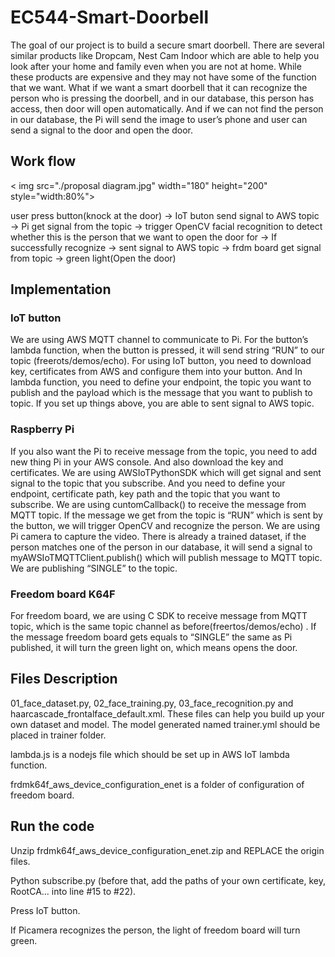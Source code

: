# EC544-Smart-Doorbell

The goal of our project is to build a secure smart doorbell. There are several similar products like Dropcam, Nest Cam Indoor which are able to help you look after your home and family even when you are not at home. While these products are expensive and they may not have some of the function that we want. What if we want a smart doorbell that it can recognize the person who is pressing the doorbell, and in our database, this person has access, then door will open automatically. And if we can not find the person in our database, the Pi will send the image to user’s phone and user can send a signal to the door and open the door.

## Work flow
< img src="./proposal diagram.jpg" width="180" height="200" style="width:80%">

user press button(knock at the door) -> IoT buton send signal to AWS topic -> Pi get signal from the topic -> trigger OpenCV  facial recognition to detect whether this is the person that we want to open the door for -> If successfully recognize -> sent signal to AWS topic -> frdm board get signal from topic -> green light(Open the door)

## Implementation
### IoT button
We are using AWS MQTT channel to communicate to Pi. For the button’s lambda function, when the button is pressed, it will send  string “RUN”  to our topic (freerots/demos/echo).
For using IoT button, you need to download key, certificates from AWS and configure them into your button. And In lambda function, you need to define your endpoint, the topic you want to publish and the payload which is the message that you want to publish to topic.
If you set up things above, you are able to sent signal to AWS topic.
### Raspberry Pi
If you also want the Pi to receive message from the topic, you need to add new thing Pi in your AWS console. And also download the key and certificates. We are using AWSIoTPythonSDK which will get signal and sent signal to the topic that you subscribe. And you need to define your endpoint, certificate path, key path and the topic that you want to subscribe.
We are using cuntomCallback() to receive the message from MQTT topic. If the message we get from the topic is “RUN” which is sent by the button, we will trigger OpenCV and recognize the person. We are using Pi camera to capture the video. There is already a trained dataset, if the person matches one of the person in our database, it will send a signal to  myAWSIoTMQTTClient.publish() which will publish message to MQTT topic. We are publishing “SINGLE” to the topic.
### Freedom board K64F
For freedom board, we are using C SDK to receive message from MQTT topic, which is the same topic channel as before(freertos/demos/echo) . If the message freedom board gets equals to “SINGLE” the same as Pi published, it will turn the green light on, which means opens the door.

## Files Description
01_face_dataset.py, 02_face_training.py, 03_face_recognition.py and haarcascade_frontalface_default.xml. 
These files can help you build up your own dataset and model. The model generated named trainer.yml should be placed in trainer folder.

lambda.js is a nodejs file which should be set up in AWS IoT lambda function.

frdmk64f_aws_device_configuration_enet is a folder of configuration of freedom board.

## Run the code
Unzip frdmk64f_aws_device_configuration_enet.zip and REPLACE the origin files.

Python subscribe.py (before that, add the paths of your own certificate, key, RootCA... into line #15 to #22).

Press IoT button. 

If Picamera recognizes the person, the light of freedom board will turn green.

